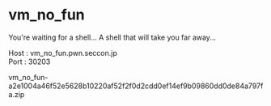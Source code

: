 # vm_no_fun
You're waiting for a shell...
A shell that will take you far away...

Host : vm_no_fun.pwn.seccon.jp </br>
Port : 30203

vm_no_fun-a2e1004a46f52e5628b10220af52f2f0d2cdd0ef14ef9b09860dd0de84a797fa.zip